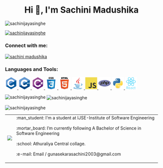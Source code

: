 <h1 align="center">Hi 👋, I'm Sachini Madushika</h1>

<table border="0">

  <tr>
    <td><p><img src="https://github.com/sachiniJayasinghe/sachiniJayasinghe/assets/139870219/e7881ce9-bd90-46a9-8f8c-779929172a8c" style="width:200px;"></p></td>
    <td>      
       :man_student: I'm a student at IJSE-Institute of Software Engineering <br><br>
       :mortar_board: I’m currently following A Bachelor of Science in Software Engineering <br><br>
       :school: Athuraliya Central collage. <br><br>
       :e-mail: Email / gunasekarasachini2003@gmail.com  <br><br>   
    </td>
  </tr>
  <tr>

<p align="left"> <img src="https://komarev.com/ghpvc/?username=sachinijayasinghe&label=Profile%20views&color=0e75b6&style=flat" alt="sachinijayasinghe" /> </p>

<p align="left"> <a href="https://github.com/ryo-ma/github-profile-trophy"><img src="https://github-profile-trophy.vercel.app/?username=sachinijayasinghe" alt="sachinijayasinghe" /></a> </p>

<h3 align="left">Connect with me:</h3>
<p align="left">
<a href="https://fb.com/sachini madushika" target="blank"><img align="center" src="https://raw.githubusercontent.com/rahuldkjain/github-profile-readme-generator/master/src/images/icons/Social/facebook.svg" alt="sachini madushika" height="30" width="40" /></a>
</p>

<h3 align="left">Languages and Tools:</h3>
<p align="left"> <a href="https://www.cprogramming.com/" target="_blank" rel="noreferrer"> <img src="https://raw.githubusercontent.com/devicons/devicon/master/icons/c/c-original.svg" alt="c" width="40" height="40"/> </a> <a href="https://www.w3schools.com/cpp/" target="_blank" rel="noreferrer"> <img src="https://raw.githubusercontent.com/devicons/devicon/master/icons/cplusplus/cplusplus-original.svg" alt="cplusplus" width="40" height="40"/> </a> <a href="https://www.w3schools.com/cs/" target="_blank" rel="noreferrer"> <img src="https://raw.githubusercontent.com/devicons/devicon/master/icons/csharp/csharp-original.svg" alt="csharp" width="40" height="40"/> </a> <a href="https://www.w3schools.com/css/" target="_blank" rel="noreferrer"> <img src="https://raw.githubusercontent.com/devicons/devicon/master/icons/css3/css3-original-wordmark.svg" alt="css3" width="40" height="40"/> </a> <a href="https://www.w3.org/html/" target="_blank" rel="noreferrer"> <img src="https://raw.githubusercontent.com/devicons/devicon/master/icons/html5/html5-original-wordmark.svg" alt="html5" width="40" height="40"/> </a> <a href="https://www.java.com" target="_blank" rel="noreferrer"> <img src="https://raw.githubusercontent.com/devicons/devicon/master/icons/java/java-original.svg" alt="java" width="40" height="40"/> </a> <a href="https://developer.mozilla.org/en-US/docs/Web/JavaScript" target="_blank" rel="noreferrer"> <img src="https://raw.githubusercontent.com/devicons/devicon/master/icons/javascript/javascript-original.svg" alt="javascript" width="40" height="40"/> </a> <a href="https://www.php.net" target="_blank" rel="noreferrer"> <img src="https://raw.githubusercontent.com/devicons/devicon/master/icons/php/php-original.svg" alt="php" width="40" height="40"/> </a> <a href="https://www.python.org" target="_blank" rel="noreferrer"> <img src="https://raw.githubusercontent.com/devicons/devicon/master/icons/python/python-original.svg" alt="python" width="40" height="40"/> </a> <a href="https://reactjs.org/" target="_blank" rel="noreferrer"> <img src="https://raw.githubusercontent.com/devicons/devicon/master/icons/react/react-original-wordmark.svg" alt="react" width="40" height="40"/> </a> </p>

<p><img align="left" src="https://github-readme-stats.vercel.app/api/top-langs?username=sachinijayasinghe&show_icons=true&locale=en&layout=compact" alt="sachinijayasinghe" /></p>

<p>&nbsp;<img align="center" src="https://github-readme-stats.vercel.app/api?username=sachinijayasinghe&show_icons=true&locale=en" alt="sachinijayasinghe" /></p>

<p><img align="center" src="https://github-readme-streak-stats.herokuapp.com/?user=sachinijayasinghe&" alt="sachinijayasinghe" /></p>
